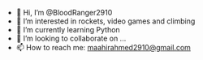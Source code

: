 - 👋 Hi, I’m @BloodRanger2910
- 👀 I’m interested in rockets, video games and climbing
- 🌱 I’m currently learning Python
- 💞️ I’m looking to collaborate on ...
- 📫 How to reach me: maahirahmed2910@gmail.com

<!---
BloodRanger2910/BloodRanger2910 is a ✨ special ✨ repository because its `README.md` (this file) appears on your GitHub profile.
You can click the Preview link to take a look at your changes.
--->
